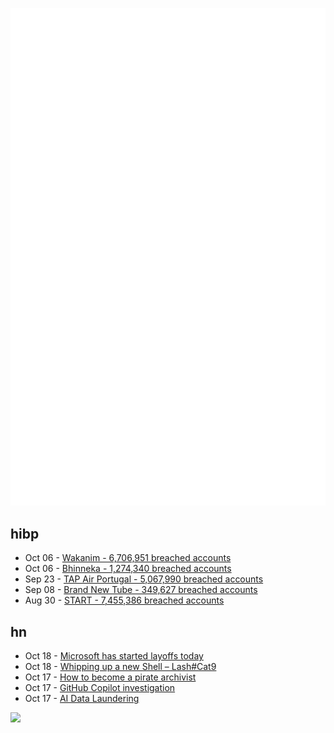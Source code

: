 ![Metrics](https://raw.githubusercontent.com/phixion/phixion/master/metrics.svg)

## hibp

<!--
for https://github.com/phixion/phixion/blob/main/.github/workflows/feeds.yml
-->
<!--START_SECTION:haveibeenpwnd-->
- Oct 06 - [Wakanim - 6,706,951 breached accounts](https://haveibeenpwned.com/PwnedWebsites#Wakanim)
- Oct 06 - [Bhinneka - 1,274,340 breached accounts](https://haveibeenpwned.com/PwnedWebsites#Bhinneka)
- Sep 23 - [TAP Air Portugal - 5,067,990 breached accounts](https://haveibeenpwned.com/PwnedWebsites#TAPAirPortugal)
- Sep 08 - [Brand New Tube - 349,627 breached accounts](https://haveibeenpwned.com/PwnedWebsites#BrandNewTube)
- Aug 30 - [START - 7,455,386 breached accounts](https://haveibeenpwned.com/PwnedWebsites#Start)
<!--END_SECTION:haveibeenpwnd-->

## hn

<!--
for https://github.com/phixion/phixion/blob/main/.github/workflows/feeds.yml
-->
<!--START_SECTION:hn-->
- Oct 18 - [Microsoft has started layoffs today](https://twitter.com/tomwarren/status/1582188080873689088)
- Oct 18 - [Whipping up a new Shell – Lash#Cat9](https://arcan-fe.com/2022/10/15/whipping-up-a-new-shell-lashcat9/)
- Oct 17 - [How to become a pirate archivist](http://annas-blog.org/blog-how-to-become-a-pirate-archivist.html)
- Oct 17 - [GitHub Copi­lot inves­ti­ga­tion](https://githubcopilotinvestigation.com/)
- Oct 17 - [AI Data Laundering](https://waxy.org/2022/09/ai-data-laundering-how-academic-and-nonprofit-researchers-shield-tech-companies-from-accountability/)
<!--END_SECTION:hn-->

<!--
for https://yhype.me
-->
![](https://hit.yhype.me/github/profile?user_id=13013670)
